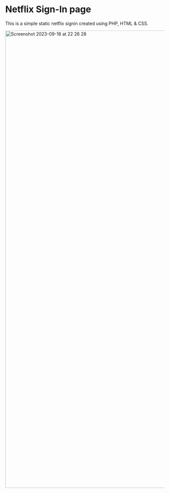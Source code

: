 # Netflix Sign-In page
This is a simple static netflix signin created using PHP, HTML & CSS.


<img width="1440" alt="Screenshot 2023-09-18 at 22 26 28" src="https://github.com/sahilraj-001x/Netflix/assets/84084455/23eeda49-8ab1-4609-8abe-4108aaa2fb3a">
